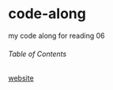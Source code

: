 # code-along
my code along for reading 06

###### Table of Contents
[website](https://hgbritten.github.io/code-along/)